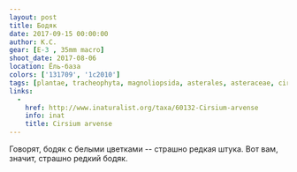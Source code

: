 ```yaml
---
layout: post
title: Бодяк
date: 2017-09-15 00:00:00
author: К.С.
gear: [E-3 , 35mm macro]
shoot_date: 2017-08-06
location: Ёль-база
colors: ['131709', '1c2010']
tags: [plantae, tracheophyta, magnoliopsida, asterales, asteraceae, cirsium, cirsium arvense]
links:
  -
    href: http://www.inaturalist.org/taxa/60132-Cirsium-arvense
    info: inat
    title: Cirsium arvense
---
```

Говорят, бодяк с белыми цветками -- страшно редкая штука. Вот вам, значит, страшно редкий бодяк.
